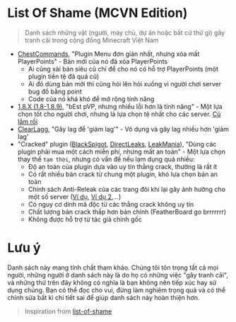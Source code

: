 # List Of Shame (MCVN Edition)
> Danh sách những vật (người, máy chủ, dự án hoặc bất cứ thứ gì) gây tranh cãi trong cộng đồng Minecraft Việt Nam

* [ChestCommands](https://dev.bukkit.org/projects/chest-commands), "Plugin Menu đơn giản nhất, nhưng xóa mất PlayerPoints" - Bản mới của nó đã xóa PlayerPoints
  * Ai cũng xài bản siêu cũ chỉ để cho nó có hỗ trợ PlayerPoints (một plugin tiền tệ đã quá cũ)
  * Ai đó dùng bản mới thì cũng hỏi lên hỏi xuống vì người chơi server bug đồ bằng point
  * Code của nó khá khó để mở rộng tính năng
* [1.8.X (1.8-1.8.9)](https://minecraft.fandom.com/wiki/Java_Edition_1.8), "bEst pVP, nhưng nhiều lỗi hơn là tính năng" - Một lựa chọn tốt cho người chơi, nhưng là lựa chọn tệ nhất cho các server. [Cũ lắm rồi](https://howoldisminecraft188.today/)
* [ClearLagg](https://dev.bukkit.org/projects/clearlagg), "Gây lag để 'giảm lag'" - Vô dụng và gây lag nhiều hơn 'giảm lag'
* "Cracked" plugin ([BlackSpigot](https://blackspigot.com/), [DirectLeaks](https://directleaks.net/), [LeakMania](https://leakmania.co/)), "Dùng các plugin phải mua một cách miễn phí, nhưng mất an toàn" - Một lựa chọn thay thế `tạm thời`, nhưng có vấn đề nếu lạm dụng quá nhiều:
  * Độ an toàn của plugin dựa vào uy tín thằng crack, thường là rất ít
  * Có rất nhiều bản crack từ chung một plugin, khó lựa chọn bản an toàn
  * Chính sách Anti-Releak của các trang đôi khi lại gây ảnh hưởng cho một số server ([Ví dụ](https://minecraftvn.net/sao-e-e-mo-sv-thi-bi-the-nay-ai-bt-giup-e-vs-a.t30637/), [Ví dụ 2](https://minecraftvn.net/the-file-is-damaged-please-re-download-the-file-and-check-again.t30496/),...)
  * Có nguy cơ dính mã độc từ các thằng crack không uy tín
  * Chất lượng bản crack thấp hơn bản chính (FeatherBoard go brrrrrrr)
  * Không được hỗ trợ từ tác giả chính gốc

# Lưu ý
Danh sách này mang tính chất tham khảo. Chúng tôi tôn trọng tất cả mọi người, những người ở danh sách này là do họ có những việc "gây tranh cãi", và những thứ trên đây không có nghĩa là bạn không nên tiếp xúc hay sử dụng chúng. Bạn có thể đọc cho vui, đừng làm nghiêm trọng quá và có thể chỉnh sửa bất kì chi tiết sai để giúp danh sách này hoàn thiện hơn.

> Inspiration from [list-of-shame](https://github.com/KennyTV/list-of-shame)
